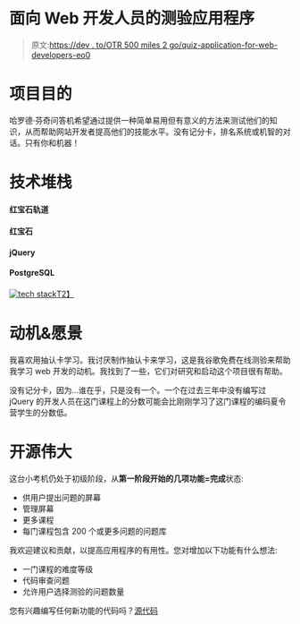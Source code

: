 # 面向 Web 开发人员的测验应用程序

> 原文:[https://dev . to/OTR 500 miles 2 go/quiz-application-for-web-developers-eo0](https://dev.to/otr500miles2go/quiz-application-for-web-developers-eo0)

# [](#project-purpose)项目目的

哈罗德·芬奇问答机希望通过提供一种简单易用但有意义的方法来测试他们的知识，从而帮助网站开发者提高他们的技能水平。没有记分卡，排名系统或机智的对话。只有你和机器！

# [](#technology-stack)技术堆栈

#### [](#%C2%A0%C2%A0%C2%A0%C2%A0%C2%A0%C2%A0ruby-on-rails)红宝石轨道

#### [](#%C2%A0%C2%A0%C2%A0%C2%A0%C2%A0%C2%A0ruby)红宝石

#### [](#%C2%A0%C2%A0%C2%A0%C2%A0%C2%A0%C2%A0jquery)jQuery

#### [](#%C2%A0%C2%A0%C2%A0%C2%A0%C2%A0%C2%A0postgresql)PostgreSQL

[![tech stack](../Images/a9fefc9bedd96ba54daf0abec507d366.png)T2】](https://res.cloudinary.com/practicaldev/image/fetch/s--qBOuxMwc--/c_limit%2Cf_auto%2Cfl_progressive%2Cq_auto%2Cw_880/https://i.imgur.com/ftHCD2Sm.png)

# [](#motivation-amp-vision)动机&愿景

我喜欢用抽认卡学习。我讨厌制作抽认卡来学习，这是我谷歌免费在线测验来帮助我学习 web 开发的动机。我找到了一些，它们对研究和启动这个项目很有帮助。

没有记分卡，因为...谁在乎，只是没有一个。一个在过去三年中没有编写过 jQuery 的开发人员在这门课程上的分数可能会比刚刚学习了这门课程的编码夏令营学生的分数低。

# [](#open-source-greatness)开源伟大

这台小考机仍处于初级阶段，从**第一阶段开始的几项功能=完成**状态:

*   供用户提出问题的屏幕
*   管理屏幕
*   更多课程
*   每门课程包含 200 个或更多问题的问题库

我欢迎建议和贡献，以提高应用程序的有用性。您对增加以下功能有什么想法:

*   一门课程的难度等级
*   代码审查问题
*   允许用户选择测验的问题数量

您有兴趣编写任何新功能的代码吗？[源代码](https://github.com/OTR500miles2go/hf_quiz_machine)